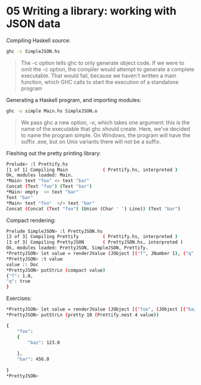 # 05 Writing a library: working with JSON data

Compiling Haskell source:
```bash
ghc -c SimpleJSON.hs
```
> The -c option tells ghc to only generate object code. If we were to omit the -c option, the compiler would attempt to generate a complete executable. That would fail, because we haven't written a main function, which GHC calls to start the execution of a standalone program

Generating a Haskell program, and importing modules:
```bash
ghc -o simple Main.hs SimpleJSON.o
```
> We pass ghc a new option, -o, which takes one argument: this is the name of the executable that ghc should create. Here, we've decided to name the program simple. On Windows, the program will have the suffix .exe, but on Unix variants there will not be a suffix.

Fleshing out the pretty printing library:
```bash
Prelude> :l Prettify.hs 
[1 of 1] Compiling Main             ( Prettify.hs, interpreted )
Ok, modules loaded: Main.
*Main> text "foo" <> text "bar"
Concat (Text "foo") (Text "bar")
*Main> empty  <> text "bar"
Text "bar"
*Main> text "foo"  </> text "bar"
Concat (Concat (Text "foo") (Union (Char ' ') Line)) (Text "bar")
```
Compact rendering:
```bash
Prelude SimpleJSON> :l PrettyJSON.hs 
[2 of 3] Compiling Prettify         ( Prettify.hs, interpreted )
[3 of 3] Compiling PrettyJSON       ( PrettyJSON.hs, interpreted )
Ok, modules loaded: PrettyJSON, SimpleJSON, Prettify.
*PrettyJSON> let value = renderJValue (JObject [("f", JNumber 1), ("q", JBool True)])
*PrettyJSON> :t value
value :: Doc
*PrettyJSON> putStrLn (compact value)
{"f": 1.0,
"q": true
}
```
Exercises:
```bash
*PrettyJSON> let value = renderJValue (JObject [("foo", (JObject [("baz", JNumber 123)])), ("bar", JNumber 456)])
*PrettyJSON> putStrLn (pretty 10 (Prettify.nest 4 value))

{
    "foo": 
    {
        "baz": 123.0
        
    },
    "bar": 456.0
    
}
*PrettyJSON> 
```